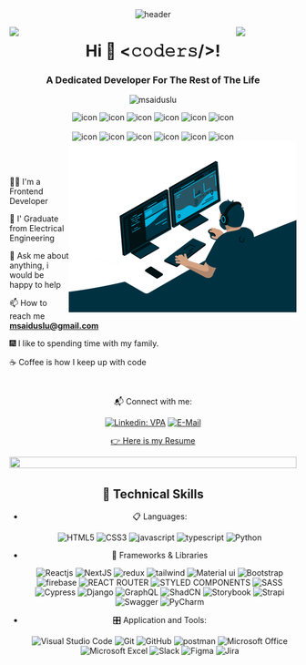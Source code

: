 <!-- HEADER -->
<div align="center" width="100">
  <img src="https://capsule-render.vercel.app/api?type=waving&height=300&color=gradient&text=Muhammed%20Said%20Uslu&reversal=false&textBg=false"
  alt="header"/>
</div>

<img align="left" src="https://user-images.githubusercontent.com/65187002/144930161-2f783401-8d27-4fdf-a2f7-cc0ba32f1f1f.gif" width="21%" style="display:inline;"><img align="right" src="https://user-images.githubusercontent.com/65187002/144930161-2f783401-8d27-4fdf-a2f7-cc0ba32f1f1f.gif" width="21%" style="display:inline;">

<h1 align="center">Hi 👋 &lt;𝚌𝚘𝚍𝚎𝚛𝚜/&gt;! </h1>
<h3 align="center">A Dedicated Developer For The Rest of The Life</h3>


<p align="center"> 
 <img src="https://komarev.com/ghpvc/?username=msaiduslu&label=Profile%20views&color=0e75b6&style=flat" alt="msaiduslu" /> 

<div align="center">
  <img src="https://techstack-generator.vercel.app/redux-icon.svg" alt="icon" width="50" height="50" />
  <img src="https://techstack-generator.vercel.app/python-icon.svg" alt="icon" width="50" height="50" />
  <img src="https://techstack-generator.vercel.app/ts-icon.svg" alt="icon" width="50" height="50" />
  <img src="https://techstack-generator.vercel.app/js-icon.svg" alt="icon"width="50" height="50" />
  <img src="https://techstack-generator.vercel.app/react-icon.svg" alt="icon" width="50" height="50" />
 <img src="https://techstack-generator.vercel.app/sass-icon.svg" alt="icon" width="50" height="50" />
</div>

<br>

<div align="center">
  <img src="https://techstack-generator.vercel.app/docker-icon.svg" alt="icon" width="50" height="50" />
  <img src="https://techstack-generator.vercel.app/storybook-icon.svg" alt="icon" width="50" height="50" />
  <img src="https://techstack-generator.vercel.app/github-icon.svg" alt="icon" width="50" height="50" />
  <img src="https://techstack-generator.vercel.app/prettier-icon.svg" alt="icon" width="50" height="50" />
  <img src="https://techstack-generator.vercel.app/restapi-icon.svg" alt="icon" width="50" height="50" />
  <img src="https://techstack-generator.vercel.app/graphql-icon.svg" alt="icon" width="50" height="50" />
</div>

<img align="right" alt="Coding" width="400" src="https://github.com/msaiduslu/msaiduslu/blob/main/code.gif">
  

<br><br>

🐱‍🏍 I'm a Frontend Developer

🏫 I' Graduate from Electrical Engineering

💬 Ask me about anything, i would be happy to help

📫 How to reach me **msaiduslu@gmail.com**

🎆 I like to spending time with my family.

☕ Coffee is how I keep up with code

<br>

<p align="center">📬 Connect with me:</p>

<div align="center">

[![Linkedin: VPA](https://img.shields.io/badge/linkedin-%230077B5.svg?&style=for-the-badge&logo=linkedin&logoColor=white)](https://www.linkedin.com/in/msaiduslu/)
[![E-Mail](https://img.shields.io/badge/gmail-f1f2f6.svg?&style=for-the-badge&logo=gmail&logoColor=red)](mailto:msaiduslu@gmail.com)

[👉 Here is my Resume](https://github.com/msaiduslu/msaiduslu/blob/main/Muhammed%20USLU%20Resume.docx)</div>



<img src="https://i.imgur.com/dBaSKWF.gif" height="20" width="100%">



<h2 align="center">🚀 Technical Skills</h2>
<div align="center">




<p align="center">

- 📋 Languages:
    
    ![HTML5](https://img.shields.io/badge/html5-%23E34F26.svg?style=for-the-badge&logo=html5&logoColor=white)
    ![CSS3](https://img.shields.io/badge/css3-%231572B6.svg?style=for-the-badge&logo=css3&logoColor=white)
    ![javascript](https://img.shields.io/badge/javascript%20-%23323330.svg?&style=for-the-badge&logo=javascript&logoColor=%23F7DF1E)
    ![typescript](https://img.shields.io/badge/TypeScript-007ACC?style=for-the-badge&logo=typescript&logoColor=white)
    ![Python](https://img.shields.io/badge/Python-FFD43B?style=for-the-badge&logo=python&logoColor=blue)
  
    
- 🎨 Frameworks & Libraries

   ![Reactjs](https://img.shields.io/badge/react%20-%2320232a.svg?&style=for-the-badge&logo=react&logoColor=%2361DAFB)
   ![NextJS](https://img.shields.io/badge/next%20js-000000?style=for-the-badge&logo=nextdotjs&logoColor=white)
   ![redux](https://img.shields.io/badge/Redux-593D88?style=for-the-badge&logo=redux&logoColor=white)
   ![tailwind](https://img.shields.io/badge/Tailwind_CSS-38B2AC?style=for-the-badge&logo=tailwind-css&logoColor=white)
   ![Material ui](https://img.shields.io/badge/Material%20UI-007FFF?style=for-the-badge&logo=mui&logoColor=white)
   ![Bootstrap](https://img.shields.io/badge/bootstrap%20-%23563D7C.svg?&style=for-the-badge&logo=bootstrap&logoColor=white)
   ![firebase](https://img.shields.io/badge/firebase-ffca28?style=for-the-badge&logo=firebase&logoColor=black)
   ![REACT ROUTER](https://img.shields.io/badge/React_Router-CA4245?style=for-the-badge&logo=react-router&logoColor=white)
   ![STYLED COMPONENTS](https://img.shields.io/badge/styled--components-DB7093?style=for-the-badge&logo=styled-components&logoColor=white)
   ![SASS](https://img.shields.io/badge/Sass-CC6699?style=for-the-badge&logo=sass&logoColor=white)
   ![Cypress](https://img.shields.io/badge/Cypress-17202C?style=for-the-badge&logo=cypress&logoColor=white)
   ![Django](https://img.shields.io/badge/django%20rest-ff1709?style=for-the-badge&logo=django&logoColor=white)
   ![GraphQL](https://img.shields.io/badge/GraphQl-E10098?style=for-the-badge&logo=graphql&logoColor=white)
   ![ShadCN](https://img.shields.io/badge/shadcn%2Fui-000000?style=for-the-badge&logo=shadcnui&logoColor=white)
   ![Storybook](https://img.shields.io/badge/storybook-FF4785?style=for-the-badge&logo=storybook&logoColor=white)
   ![Strapi](https://img.shields.io/badge/strapi-2F2E8B?style=for-the-badge&logo=strapi&logoColor=white)
   ![Swagger](https://img.shields.io/badge/Swagger-85EA2D?style=for-the-badge&logo=Swagger&logoColor=white)
   ![PyCharm](https://img.shields.io/badge/PyCharm-000000.svg?&style=for-the-badge&logo=PyCharm&logoColor=white)



    
- 🎛️ Application and Tools:

    ![Visual Studio Code](https://img.shields.io/badge/Visual%20Studio%20Code-0078d7.svg?style=for-the-badge&logo=visual-studio-code&logoColor=white)
    ![Git](https://img.shields.io/badge/GIT-E44C30?style=for-the-badge&logo=git&logoColor=white)
    ![GitHub](https://img.shields.io/badge/github-%23121011.svg?style=for-the-badge&logo=github&logoColor=white)
    ![postman](https://img.shields.io/badge/Postman-FF6C37?style=for-the-badge&logo=Postman&logoColor=white)
    ![Microsoft Office](https://img.shields.io/badge/Microsoft_Office-D83B01?style=for-the-badge&logo=microsoft-office&logoColor=white)
    ![Microsoft Excel](https://img.shields.io/badge/Microsoft_Excel-217346?style=for-the-badge&logo=microsoft-excel&logoColor=white)
    ![Slack](	https://img.shields.io/badge/Slack-4A154B?style=for-the-badge&logo=slack&logoColor=white)
    ![Figma](https://img.shields.io/badge/Figma-F24E1E?style=for-the-badge&logo=figma&logoColor=white)
    ![Jira](https://img.shields.io/badge/Jira-0052CC?style=for-the-badge&logo=Jira&logoColor=white)
    
    
</p>
    </div>


